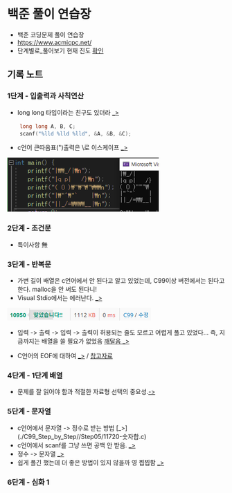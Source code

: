 # 백준 풀이 연습장

- 백준 코딩문제 풀이 연습장
- https://www.acmicpc.net/
- 단계별로_풀어보기 현재 진도 [확인](./C99_Step_by_Step/TRACKER.md)


## 기록 노트
### 1단계 - 입출력과 사칙연산 
- long long 타입이라는 친구도 있더라 [_>](./C99_Step_by_Step/Step01/10172.c)
```c 
    long long A, B, C;
    scanf("%lld %lld %lld", &A, &B, &C);
```
- c언어 큰따옴표(")출력은 \로 이스케이프 [_>](./C99_Step_by_Step/Step01/11382-롱롱.c)
<img src="./image/back01.png" width=350>

### 2단계 - 조건문
- 특이사항 無

### 3단계 - 반복문
- 가변 길이 배열은 c언어에서 안 된다고 알고 있었는데, C99이상 버전에서는 된다고 한다. malloc을 안 써도 된다니!
- Visual Stdio에서는 에러난다. [_>](./C99_Step_by_Step/Step03/10950-A+B.c)
<img src="./image/back02.png">

- 입력 -> 출력 -> 입력 -> 출력이 허용되는 줄도 모르고 어렵게 풀고 있었다... 즉, 지금까지는 배열을 쓸 필요가 없었음 [깨달음 _>](./C99_Step_by_Step/Step03/10952-A+B.c)

- C언어의 EOF에 대하여 [_>](./C99_Step_by_Step/Step03/10951-EOF.c) / [참고자료](https://ip99202.github.io/posts/C%EC%96%B8%EC%96%B4-eof-%EC%B2%98%EB%A6%AC%ED%95%98%EB%8A%94-%EB%B0%A9%EB%B2%95/)

### 4단계 - 1단계 배열
- 문제를 잘 읽어야 함과 적절한 자료형 선택의 중요성.[->](./C99_Step_by_Step/Step04/1546-평균.c)

### 5단계 - 문자열
- c언어에서 문자열 -> 정수로 받는 방법 [_>]
(./C99_Step_by_Step//Step05/11720-숫자합.c)
- c언어에서 scanf를 그냥 쓰면 공백 안 받음. [_>](./C99_Step_by_Step/Step05/1152-단어개수.c)
- 정수 -> 문자열 [_>](./C99_Step_by_Step/Step05/2908-큰숫자거꾸로.c)
- 쉽게 풀긴 했는데 더 좋은 방법이 있지 않을까 영 찝찝함 [_>](./C99_Step_by_Step/Step05/5622-다이얼전화.c)

### 6단계 - 심화 1